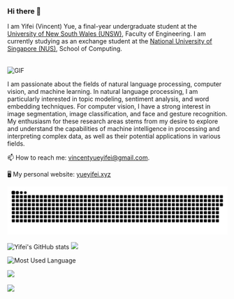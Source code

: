 ### Hi there 👋

I am Yifei (Vincent) Yue, a final-year undergraduate student at the [University of New South Wales (UNSW)](https://www.unsw.edu.au/), Faculty of Engineering. I am currently studying as an exchange student at the [National University of Singapore (NUS)](https://www.nus.edu.sg/), School of Computing.

<br>

<img align="center" alt="GIF" src="https://media.giphy.com/media/gJSJgg6wE32JG/giphy.gif" />

<br>

I am passionate about the fields of natural language processing, computer vision, and machine learning. In natural language processing, I am particularly interested in topic modeling, sentiment analysis, and word embedding techniques. For computer vision, I have a strong interest in image segmentation, image classification, and face and gesture recognition. My enthusiasm for these research areas stems from my desire to explore and understand the capabilities of machine intelligence in processing and interpreting complex data, as well as their potential applications in various fields.

📫 How to reach me: [vincentyueyifei@gmail.com](mailto:vincentyueyifei@gmail.com).

🖥 My personal website: [yueyifei.xyz](https://yueyifei.xyz/)

![Snake Game](https://raw.githubusercontent.com/yueyifei0716/yueyifei0716/output/github-snake.svg)

![Yifei's GitHub stats](https://readme-stats.clckblog.space/api?username=yueyifei0716&theme=tokyonight&show_icons=true&count_private=true)
![](https://github-readme-streak-stats.herokuapp.com/?user=yueyifei0716&include_all_commits=true&hide_border=true&theme=dark)

![Most Used Language](https://readme-stats.clckblog.space/api/top-langs?username=yueyifei0716&show_icons=true&theme=radical&langs_count=10&layout=compact)

<!-- ![](http://bytecrank.com/nastyox/reporoster/php/stargazersSVG.php?user=yueyifei0716&repo=yueyifei0716) -->
![](https://komarev.com/ghpvc/?username=yueyifei0716&color=blueviolet)
<!-- ![](https://img.shields.io/github/stars/yueyifei0716/yueyifei0716?color=blueviolet)
![](https://img.shields.io/github/forks/yueyifei0716/yueyifei0716?color=blueviolet) -->
![](https://img.shields.io/github/contributors/yueyifei0716/yueyifei0716?color=blueviolet)
